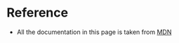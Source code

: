 # Reference

* All the documentation in this page is taken from [MDN](https://developer.mozilla.org/en-US/docs/Web/JavaScript/Guide)
